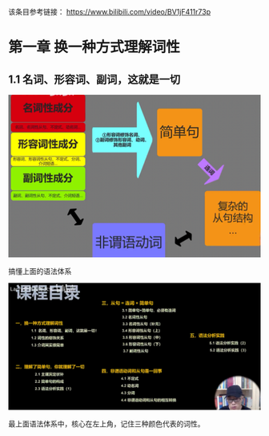 该条目参考链接：
https://www.bilibili.com/video/BV1jF411r73p

# 第一章 换一种方式理解词性

## 1.1 名词、形容词、副词，这就是一切

![技术路线图](src/技术路线图.png)

搞懂上面的语法体系

![alt text](src/课程目录.png)

最上面语法体系中，核心在左上角，记住三种颜色代表的词性。